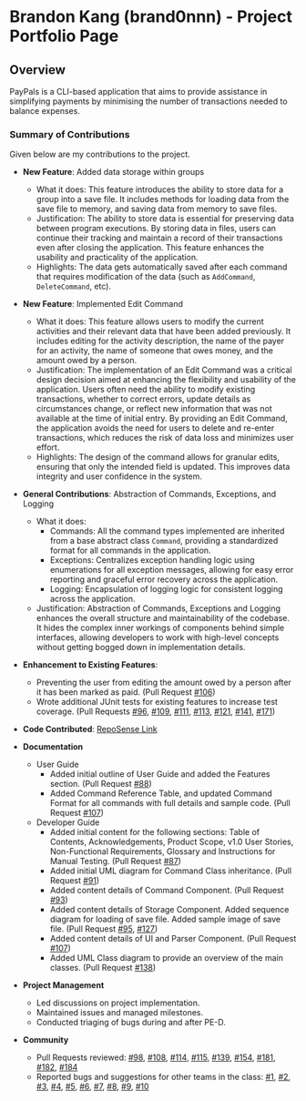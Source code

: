 # Brandon Kang (brand0nnn) - Project Portfolio Page

## Overview
PayPals is a CLI-based application that aims to provide assistance in simplifying payments by minimising the number of transactions needed to balance expenses.

### Summary of Contributions

Given below are my contributions to the project.

* **New Feature**: Added data storage within groups
  * What it does: This feature introduces the ability to store data for a group into a save file. It includes methods for 
    loading data from the save file to memory, and saving data from memory to save files.
  * Justification: The ability to store data is essential for preserving data between program executions. By storing data in files,
    users can continue their tracking and maintain a record of their transactions even after closing the application. This feature enhances
    the usability and practicality of the application.
  * Highlights: The data gets automatically saved after each command that requires modification of the data 
    (such as `AddCommand`, `DeleteCommand`, etc).


* **New Feature**: Implemented Edit Command
  * What it does: This feature allows users to modify the current activities and their relevant data that have been added previously.
    It includes editing for the activity description, the name of the payer for an activity, the name of someone that owes money, 
    and the amount owed by a person.
  * Justification: The implementation of an Edit Command was a critical design decision aimed at enhancing the flexibility 
    and usability of the application. Users often need the ability to modify existing transactions, whether to correct errors, 
    update details as circumstances change, or reflect new information that was not available at the time of initial entry. 
    By providing an Edit Command, the application avoids the need for users to delete and re-enter transactions, which reduces 
    the risk of data loss and minimizes user effort. 
  * Highlights: The design of the command allows for granular edits, ensuring
    that only the intended field is updated. This improves data integrity and user confidence in the system.


* **General Contributions**: Abstraction of Commands, Exceptions, and Logging
  * What it does:
    * Commands: All the command types implemented are inherited from a base abstract class `Command`, providing a standardized 
      format for all commands in the application.
    * Exceptions: Centralizes exception handling logic using enumerations for all exception messages, allowing for easy error
      reporting and graceful error recovery across the application.
    * Logging: Encapsulation of logging logic for consistent logging across the application.
  * Justification: Abstraction of Commands, Exceptions and Logging enhances the overall structure and maintainability of the codebase.
    It hides the complex inner workings of components behind simple interfaces, allowing developers to work with 
    high-level concepts without getting bogged down in implementation details.


* **Enhancement to Existing Features**:
  * Preventing the user from editing the amount owed by a person after it has been marked as paid. (Pull Request [#106](https://github.com/AY2425S2-CS2113-T13-2/tp/pull/106))
  * Wrote additional JUnit tests for existing features to increase test coverage. (Pull Requests [#96](https://github.com/AY2425S2-CS2113-T13-2/tp/pull/96), 
    [#109](https://github.com/AY2425S2-CS2113-T13-2/tp/pull/109), [#111](https://github.com/AY2425S2-CS2113-T13-2/tp/pull/111), [#113](https://github.com/AY2425S2-CS2113-T13-2/tp/pull/113), [#121](https://github.com/AY2425S2-CS2113-T13-2/tp/pull/121), [#141](https://github.com/AY2425S2-CS2113-T13-2/tp/pull/141), [#171](https://github.com/AY2425S2-CS2113-T13-2/tp/pull/171))


* **Code Contributed**: [RepoSense Link](https://nus-cs2113-ay2425s2.github.io/tp-dashboard/?search=brand0nnn&breakdown=true)


* **Documentation**
  * User Guide
    * Added initial outline of User Guide and added the Features section. (Pull Request [#88](https://github.com/AY2425S2-CS2113-T13-2/tp/pull/88))
    * Added Command Reference Table, and updated Command Format for all commands with full details and sample code.
      (Pull Request [#107](https://github.com/AY2425S2-CS2113-T13-2/tp/pull/107))
  * Developer Guide
    * Added initial content for the following sections: Table of Contents, Acknowledgements, Product Scope, v1.0 User Stories, Non-Functional Requirements, Glossary and 
      Instructions for Manual Testing. (Pull Request [#87](https://github.com/AY2425S2-CS2113-T13-2/tp/pull/87))
    * Added initial UML diagram for Command Class inheritance. (Pull Request [#91](https://github.com/AY2425S2-CS2113-T13-2/tp/pull/91))
    * Added content details of Command Component. (Pull Request [#93](https://github.com/AY2425S2-CS2113-T13-2/tp/pull/93))
    * Added content details of Storage Component. Added sequence diagram for loading of save file. Added sample image of save file. 
      (Pull Request [#95](https://github.com/AY2425S2-CS2113-T13-2/tp/pull/95), [#127](https://github.com/AY2425S2-CS2113-T13-2/tp/pull/127))
    * Added content details of UI and Parser Component. (Pull Request [#107](https://github.com/AY2425S2-CS2113-T13-2/tp/pull/107))
    * Added UML Class diagram to provide an overview of the main classes. (Pull Request [#138](https://github.com/AY2425S2-CS2113-T13-2/tp/pull/138))


* **Project Management**
  * Led discussions on project implementation.
  * Maintained issues and managed milestones.
  * Conducted triaging of bugs during and after PE-D.


* **Community**
  * Pull Requests reviewed: [#98](https://github.com/AY2425S2-CS2113-T13-2/tp/pull/98), [#108](https://github.com/AY2425S2-CS2113-T13-2/tp/pull/108), [#114](https://github.com/AY2425S2-CS2113-T13-2/tp/pull/114), [#115](https://github.com/AY2425S2-CS2113-T13-2/tp/pull/115), [#139](https://github.com/AY2425S2-CS2113-T13-2/tp/pull/139), [#154](https://github.com/AY2425S2-CS2113-T13-2/tp/pull/154), [#181](https://github.com/AY2425S2-CS2113-T13-2/tp/pull/181), [#182](https://github.com/AY2425S2-CS2113-T13-2/tp/pull/182), [#184](https://github.com/AY2425S2-CS2113-T13-2/tp/pull/184)
  * Reported bugs and suggestions for other teams in the class: [#1](https://github.com/brand0nnn/ped/issues/1), [#2](https://github.com/brand0nnn/ped/issues/2), [#3](https://github.com/brand0nnn/ped/issues/3), [#4](https://github.com/brand0nnn/ped/issues/4), [#5](https://github.com/brand0nnn/ped/issues/5), [#6](https://github.com/brand0nnn/ped/issues/6), [#7](https://github.com/brand0nnn/ped/issues/7), [#8](https://github.com/brand0nnn/ped/issues/8), [#9](https://github.com/brand0nnn/ped/issues/9), [#10](https://github.com/brand0nnn/ped/issues/10)
